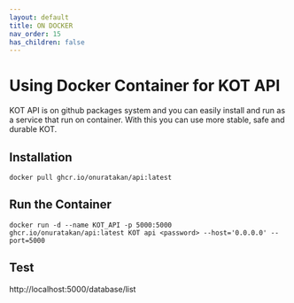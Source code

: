 ```yaml
---
layout: default
title: ON DOCKER
nav_order: 15
has_children: false
---
```


# Using Docker Container for KOT API

KOT API is on github packages system and you can easily install and run as a service that run on container. With this you can use more stable, safe and durable KOT.

## Installation
```console
docker pull ghcr.io/onuratakan/api:latest
```

## Run the Container
```console 
docker run -d --name KOT_API -p 5000:5000 ghcr.io/onuratakan/api:latest KOT api <password> --host='0.0.0.0' --port=5000
```

## Test
http://localhost:5000/database/list
